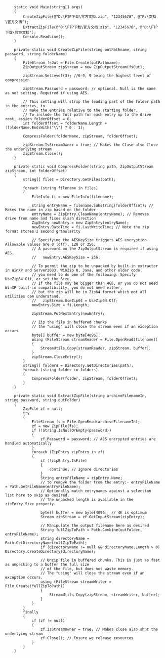         static void Main(string[] args)
        {
            CreateZipFile(@"D:\FTP下载\官方文档.zip", "12345678", @"F:\文档\官方文档");
            ExtractZipFile(@"D:\FTP下载\官方文档.zip", "12345678", @"D:\FTP下载\官方文档");
            Console.ReadLine();
        }

        private static void CreateZipFile(string outPathname, string password, string folderName)
        {
            FileStream fsOut = File.Create(outPathname);
            ZipOutputStream zipStream = new ZipOutputStream(fsOut);

            zipStream.SetLevel(3); //0-9, 9 being the highest level of compression

            zipStream.Password = password; // optional. Null is the same as not setting. Required if using AES.

            // This setting will strip the leading part of the folder path in the entries, to
            // make the entries relative to the starting folder.
            // To include the full path for each entry up to the drive root, assign folderOffset = 0.
            int folderOffset = folderName.Length + (folderName.EndsWith("\\") ? 0 : 1);

            CompressFolder(folderName, zipStream, folderOffset);

            zipStream.IsStreamOwner = true; // Makes the Close also Close the underlying stream
            zipStream.Close();
        }

        private static void CompressFolder(string path, ZipOutputStream zipStream, int folderOffset)
        {
            string[] files = Directory.GetFiles(path);

            foreach (string filename in files)
            {
                FileInfo fi = new FileInfo(filename);

                string entryName = filename.Substring(folderOffset); // Makes the name in zip based on the folder
                entryName = ZipEntry.CleanName(entryName); // Removes drive from name and fixes slash direction
                ZipEntry newEntry = new ZipEntry(entryName);
                newEntry.DateTime = fi.LastWriteTime; // Note the zip format stores 2 second granularity

                // Specifying the AESKeySize triggers AES encryption. Allowable values are 0 (off), 128 or 256.
                // A password on the ZipOutputStream is required if using AES.
                //   newEntry.AESKeySize = 256;

                // To permit the zip to be unpacked by built-in extractor in WinXP and Server2003, WinZip 8, Java, and other older code,
                // you need to do one of the following: Specify UseZip64.Off, or set the Size.
                // If the file may be bigger than 4GB, or you do not need WinXP built-in compatibility, you do not need either,
                // but the zip will be in Zip64 format which not all utilities can understand.
                //   zipStream.UseZip64 = UseZip64.Off;
                newEntry.Size = fi.Length;

                zipStream.PutNextEntry(newEntry);

                // Zip the file in buffered chunks
                // the "using" will close the stream even if an exception occurs
                byte[] buffer = new byte[4096];
                using (FileStream streamReader = File.OpenRead(filename))
                {
                    StreamUtils.Copy(streamReader, zipStream, buffer);
                }
                zipStream.CloseEntry();
            }
            string[] folders = Directory.GetDirectories(path);
            foreach (string folder in folders)
            {
                CompressFolder(folder, zipStream, folderOffset);
            }
        }

        private static void ExtractZipFile(string archiveFilenameIn, string password, string outFolder)
        {
            ZipFile zf = null;
            try
            {
                FileStream fs = File.OpenRead(archiveFilenameIn);
                zf = new ZipFile(fs);
                if (!String.IsNullOrEmpty(password))
                {
                    zf.Password = password; // AES encrypted entries are handled automatically
                }
                foreach (ZipEntry zipEntry in zf)
                {
                    if (!zipEntry.IsFile)
                    {
                        continue; // Ignore directories
                    }
                    String entryFileName = zipEntry.Name;
                    // to remove the folder from the entry:- entryFileName = Path.GetFileName(entryFileName);
                    // Optionally match entrynames against a selection list here to skip as desired.
                    // The unpacked length is available in the zipEntry.Size property.

                    byte[] buffer = new byte[4096]; // 4K is optimum
                    Stream zipStream = zf.GetInputStream(zipEntry);

                    // Manipulate the output filename here as desired.
                    String fullZipToPath = Path.Combine(outFolder, entryFileName);
                    string directoryName = Path.GetDirectoryName(fullZipToPath);
                    if (directoryName != null && directoryName.Length > 0) Directory.CreateDirectory(directoryName);

                    // Unzip file in buffered chunks. This is just as fast as unpacking to a buffer the full size
                    // of the file, but does not waste memory.
                    // The "using" will close the stream even if an exception occurs.
                    using (FileStream streamWriter = File.Create(fullZipToPath))
                    {
                        StreamUtils.Copy(zipStream, streamWriter, buffer);
                    }
                }
            }
            finally
            {
                if (zf != null)
                {
                    zf.IsStreamOwner = true; // Makes close also shut the underlying stream
                    zf.Close(); // Ensure we release resources
                }
            }
        }
